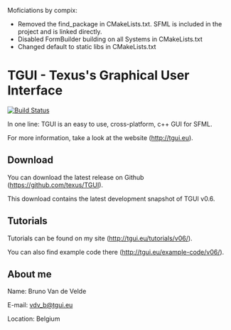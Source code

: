Moficiations by compix:
- Removed the find_package in CMakeLists.txt. SFML is included in the project and is linked directly.
- Disabled FormBuilder building on all Systems in CMakeLists.txt
- Changed default to static libs in CMakeLists.txt

TGUI - Texus's Graphical User Interface
=======================================

[![Build Status](https://travis-ci.org/texus/TGUI.svg?branch=master)](https://travis-ci.org/texus/TGUI)

In one line: TGUI is an easy to use, cross-platform, c++ GUI for SFML.

For more information, take a look at the website (http://tgui.eu).



Download
--------

You can download the latest release on Github (https://github.com/texus/TGUI).

This download contains the latest development snapshot of TGUI v0.6.



Tutorials
---------

Tutorials can be found on my site (http://tgui.eu/tutorials/v06/).

You can also find example code there (http://tgui.eu/example-code/v06/).



About me
--------

Name:     Bruno Van de Velde

E-mail:   vdv_b@tgui.eu

Location: Belgium

